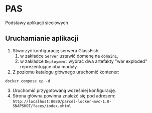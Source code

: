 # PAS
Podstawy aplikacji sieciowych

## Uruchamianie aplikacji

1. Stworzyć konfigurację serwera GlassFish
   1. w zakładce `Server` ustawić domenę na `domain1`,
   2. w zakładce `Deployment` wybrać dwa artefakty "war exploded" reprezentujące oba moduły.
2. Z poziomu katalogu głównego uruchomić kontener:
```
docker compose up -d
```
3. Uruchomić przygotowaną wcześniej konfigurację.
4. Strona główna powinna znaleźć się pod adresem: `http://localhost:8080/parcel-locker-mvc-1.0-SNAPSHOT/faces/index.xhtml`